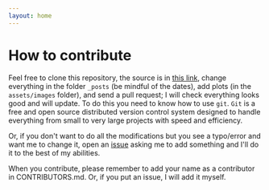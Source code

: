 ```yaml
---
layout: home
---
```

# How to contribute
Feel free to clone this repository, the source is in [this link](https://github.com/bernatguillen/TheoreticalEcology/), change everything in the folder `_posts` (be mindful of the dates), add plots (in the `assets/images` folder), and send a pull request; I will check everything looks good and will update. To do this you need to know how to use `git`. `Git` is a free and open source distributed version control system designed to handle everything from small to very large projects with speed and efficiency.

Or, if you don't want to do all the modifications but you see a typo/error and want me to change it, open an [issue](https://github.com/bernatguillen/TheoreticalEcology/issues) asking me to add something and I'll do it to the best of my abilities.

When you contribute, please remember to add your name as a contributor in CONTRIBUTORS.md. Or, if you put an issue, I will add it myself.
